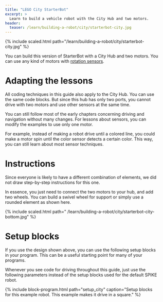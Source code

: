 ```yaml
---
title: "LEGO City StarterBot"
excerpt: >
  Learn to build a vehicle robot with the City Hub and two motors.
header:
  teaser: /learn/building-a-robot/city/starterbot-city.jpg
---
```


{% include scaled.html path="/learn/building-a-robot/city/starterbot-city.jpg" %}

You can build this version of StarterBot with a City Hub and two motors. You can
use any kind of motors
with [rotation sensors](/learn/getting-started/what-do-you-need/#choosing-motors).

# Adapting the lessons

All coding techniques in this guide also apply to the City Hub. You can use
the same code blocks. But since this hub has only two ports, you cannot drive
with two motors and use other sensors at the same time.

You can still follow most of the early chapters concerning driving and
navigation without many changes. For lessons about sensors, you can modify
the examples to use only one motor.

For example, instead of making a robot drive until a colored line, you could
make a motor spin until the color sensor detects a certain color. This way, you
can still learn about most sensor techniques.

# Instructions

Since everyone is likely to have a different combination of elements, we did
not draw step-by-step instructions for this one.

In essence, you just need
to connect the two motors to your hub, and add two wheels. You can build a
swivel wheel for support or simply use a rounded element as shown here.

{% include scaled.html path=" /learn/building-a-robot/city/starterbot-city-bottom.jpg" %}

# Setup blocks

If you use the design shown above, you can use the following setup blocks in
your program. This can be a useful starting point for many of your programs.

Whenever you see code for driving throughout this guide, just use the following
parameters instead of the setup blocks used for the default SPIKE robot.

{% include block-program.html
path="setup_city"
caption="Setup blocks for this example robot. This example makes it drive in a square."
%}
